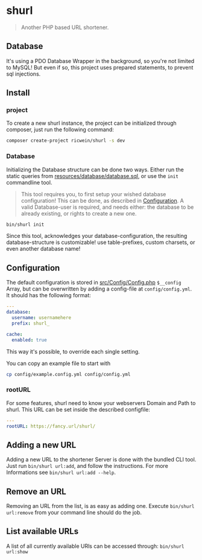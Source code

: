 # shurl

> Another PHP based URL shortener.

## Database

It's using a PDO Database Wrapper in the background, so you're not limited to MySQL!
But even if so, this project uses prepared statements, to prevent sql injections.

## Install

### project

To create a new shurl instance, the project can be initialized through composer, just run the following command:

```bash
composer create-project ricwein/shurl -s dev
```

### Database

Initializing the Database structure can be done two ways. Either run the static queries from [resources/database/database.sql](resources/database/database.sql), or use the `init` commandline tool.

> This tool requires you, to first setup your wished database configuration! This can be done, as described in [Configuration](#configuration). A valid Database-user is required, and needs either: the database to be already existing, or rights to create a new one.

```bash
bin/shurl init
```

Since this tool, acknowledges your database-configuration, the resulting database-structure is customizable! use table-prefixes, custom charsets, or even another database name!

## Configuration

The default configuration is stored in [src/Config/Config.php](src/Config/Config.php) `$__config` Array, but can be overwritten by adding a config-file at `config/config.yml`.
It should has the following format:

```yaml
---
database:
  username: usernamehere
  prefix: shurl_

cache:
  enabled: true
```

This way it's possible, to override each single setting.

You can copy an example file to start with

```bash
cp config/example.config.yml config/config.yml
```

### rootURL

For some features, shurl need to know your webservers Domain and Path to shurl.
This URL can be set inside the described configfile:

```yaml
---
rootURL: https://fancy.url/shurl/
```

## Adding a new URL

Adding a new URL to the shortener Server is done with the bundled CLI tool. Just run `bin/shurl url:add`, and follow the instructions.
For more Informations see `bin/shurl url:add --help`.

## Remove an URL

Removing an URL from the list, is as easy as adding one. Execute `bin/shurl url:remove` from your command line should do the job.

## List available URLs

A list of all currently available URls can be accessed through: `bin/shurl url:show`
